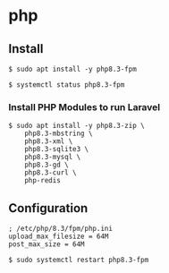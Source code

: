# php

## Install

```
$ sudo apt install -y php8.3-fpm
```

```
$ systemctl status php8.3-fpm
```

### Install PHP Modules to run Laravel

```
$ sudo apt install -y php8.3-zip \
    php8.3-mbstring \
    php8.3-xml \
    php8.3-sqlite3 \
    php8.3-mysql \
    php8.3-gd \
    php8.3-curl \
    php-redis
```

## Configuration

```
; /etc/php/8.3/fpm/php.ini
upload_max_filesize = 64M
post_max_size = 64M
```

```
$ sudo systemctl restart php8.3-fpm
```
